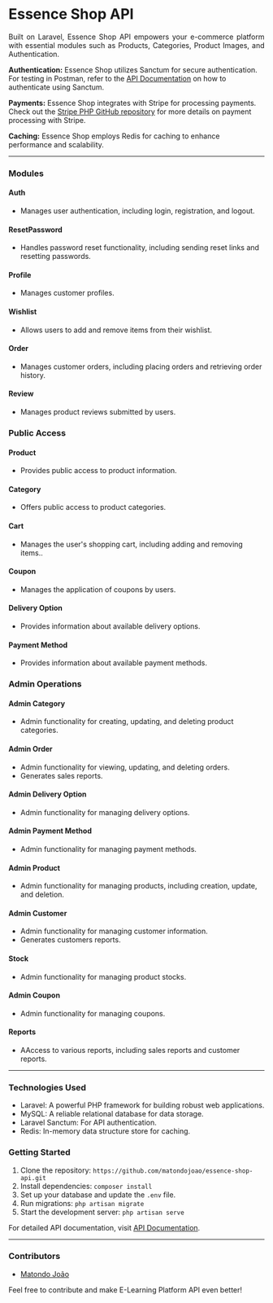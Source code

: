 <h1 align="justify">
Essence Shop API
</h1>

<p align="justify">
Built on Laravel, Essence Shop API empowers your e-commerce platform with essential modules such as Products, Categories, Product Images, and Authentication.

**Authentication:** Essence Shop utilizes Sanctum for secure authentication. For testing in Postman, refer to the [API Documentation](https://laravel.com/docs/9.x/sanctum#main-content) on how to authenticate using Sanctum.

**Payments:** Essence Shop integrates with Stripe for processing payments. Check out the [Stripe PHP GitHub repository](https://github.com/stripe/stripe-php) for more details on payment processing with Stripe.

**Caching:** Essence Shop employs Redis for caching to enhance performance and scalability.

---

### Modules

#### Auth
- Manages user authentication, including login, registration, and logout.

#### ResetPassword
- Handles password reset functionality, including sending reset links and resetting passwords.

#### Profile
- Manages customer profiles.

#### Wishlist
- Allows users to add and remove items from their wishlist.

#### Order
- Manages customer orders, including placing orders and retrieving order history.

#### Review
- Manages product reviews submitted by users.

### Public Access

#### Product
- Provides public access to product information.

#### Category
- Offers public access to product categories.

#### Cart
- Manages the user's shopping cart, including adding and removing items..

#### Coupon
- Manages the application of coupons by users.

#### Delivery Option
- Provides information about available delivery options.

#### Payment Method
- Provides information about available payment methods.

###  Admin Operations

#### Admin Category
- Admin functionality for creating, updating, and deleting product categories.

#### Admin Order
- Admin functionality for viewing, updating, and deleting orders.
- Generates sales reports.

#### Admin Delivery Option
- Admin functionality for managing delivery options.

#### Admin Payment Method
- Admin functionality for managing payment methods.

#### Admin Product
- Admin functionality for managing products, including creation, update, and deletion.

#### Admin Customer
- Admin functionality for managing customer information.
- Generates customers reports.

#### Stock
- Admin functionality for managing product stocks.

#### Admin Coupon
- Admin functionality for managing coupons.

#### Reports
- AAccess to various reports, including sales reports and customer reports.
---

### Technologies Used

- Laravel: A powerful PHP framework for building robust web applications.
- MySQL: A reliable relational database for data storage.
- Laravel Sanctum: For API authentication.
- Redis: In-memory data structure store for caching.

### Getting Started

1. Clone the repository: `https://github.com/matondojoao/essence-shop-api.git`
2. Install dependencies: `composer install`
3. Set up your database and update the `.env` file.
4. Run migrations: `php artisan migrate`
5. Start the development server: `php artisan serve`

For detailed API documentation, visit <a href="https://documenter.getpostman.com/view/23770036/2s9YeK4AVb" target="_blank">API Documentation</a>.


---

### Contributors

- [Matondo João](https://github.com/matondojoao)

Feel free to contribute and make E-Learning Platform API even better!
</p>

